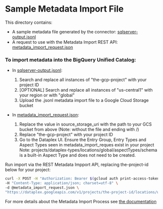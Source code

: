 # Sample Metadata Import File
This directory contains:
 * A sample metadata file generated by the connector: [sqlserver-output.jsonl](sqlserver-output.jsonl)
 * A request to use with the Metadata Import REST API: [metadata_import_request.json](metadata_import_request.json)
### To import metadata into the BigQuery Unified Catalog:

* In [sqlserver-output.jsonl](sqlserver-output.jsonl): 
    1. Search and replace all instances of "the-gcp-project" with your project ID
    2. [OPTIONAL] Search and replace all instances of "us-central1" with your region or with "global" 
    3. Upload the .jsonl metadata import file to a Google Cloud Storage bucket

* In [metadata_import_request.json](metadata_import_request.json):
    1. Replace the value in source_storage_uri with the path to your GCS bucket from above (Note: without the file and ending with /)
    2. Replace "the-gcp-project" with your project ID
    3. Go to the Dataplex UI. Ensure the Entry Group, Entry Types and Aspect Types seen in metadata_import_reques exist in your project
        Note: projects/dataplex-types/locations/global/aspectTypes/schema is a built-in Aspect Type and does not need to be created.

Run import via the REST Metadata Impport API, replacing the-project-id below for your project:

```bash
curl -X POST -H "Authorization: Bearer $(gcloud auth print-access-token)" \
-H "Content-Type: application/json; charset=utf-8" \
-d @metadata_import_request.json \
"https://dataplex.googleapis.com/v1/projects/the-project-id/locations/us-central1/metadataJobs?metadataJobId=a001"
```

For more details about the Metadata Import Process see [the documentation](https://cloud.google.com/dataplex/docs/import-metadata#import-metadata)